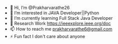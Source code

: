 - 👋 Hi, I’m @Prakharvarathe26
- 👀 I’m interested in  JAVA Developer||Python
- 🌱 I’m currently learning Full Stack Java Developer
- 🔬 Research Work https://ieeexplore.ieee.org/doc
- 📫 How to reach me prakharvarathe6@gmail.com
- ⚡ Fun fact I don't care about anyone
